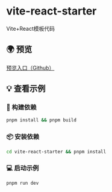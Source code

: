 # vite-react-starter
 Vite+React模板代码

 ## 🌍 预览

[预览入口（Github）](https://liamwu50.github.io/vite-react-starter/#/)

## 💡 查看示例

### 🔨 构建依赖

```bash
pnpm install && pnpm build
```

### 📦 安装依赖

```bash
cd vite-react-starter && pnpm install
```

### 💻 启动示例

```bash
pnpm run dev
```
